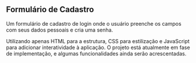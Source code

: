 ## Formulário de Cadastro

Um formulário de cadastro de login onde o usuário preenche os campos com seus dados pessoais e cria uma senha.

Utilizando apenas HTML para a estrutura, CSS para estilização e JavaScript para adicionar interatividade à aplicação. O projeto está atualmente em fase de implementação, e algumas funcionalidades ainda serão acrescentadas.
